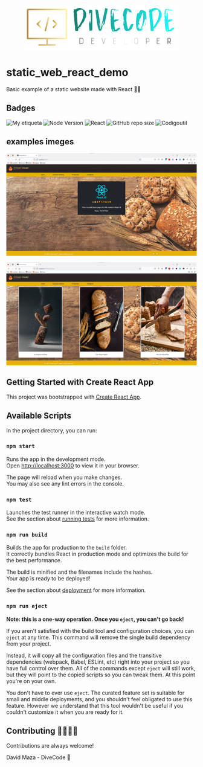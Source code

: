 <p align="center"> <img src= "https://raw.githubusercontent.com/d-maza/static_web_react_demo/main/src/assets/DiveCode-bg.png" /> </p>

# static_web_react_demo

Basic example of a static website made with React 🐱‍💻


## Badges 

![My etiqueta](https://img.shields.io/badge/David%20Maza-DiveCode%F0%9F%90%99-blue)  ![Node Version](https://img.shields.io/badge/Node-v18.12.1-green) 
![React](https://img.shields.io/badge/React-%23323330.svg?=for-the-badge&logo=React&logoColor=blue) ![GitHub repo size](https://img.shields.io/github/repo-size/d-maza/mystrore_back-MEAN)  ![Codigoutil](https://img.shields.io/badge/Co--Founder-CodigoUtil%F0%9F%92%A1-orange) 

## examples imeges

![img](https://raw.githubusercontent.com/d-maza/static_web_react_demo/main/src/assets/Index-Artisant-Beard.png)

![img](https://raw.githubusercontent.com/d-maza/static_web_react_demo/main/src/assets/Products-Artisant-Beard.png)



## Getting Started with Create React App

This project was bootstrapped with [Create React App](https://github.com/facebook/create-react-app).

## Available Scripts

In the project directory, you can run:

### `npm start`

Runs the app in the development mode.\
Open [http://localhost:3000](http://localhost:3000) to view it in your browser.

The page will reload when you make changes.\
You may also see any lint errors in the console.

### `npm test`

Launches the test runner in the interactive watch mode.\
See the section about [running tests](https://facebook.github.io/create-react-app/docs/running-tests) for more information.

### `npm run build`

Builds the app for production to the `build` folder.\
It correctly bundles React in production mode and optimizes the build for the best performance.

The build is minified and the filenames include the hashes.\
Your app is ready to be deployed!

See the section about [deployment](https://facebook.github.io/create-react-app/docs/deployment) for more information.

### `npm run eject`

**Note: this is a one-way operation. Once you `eject`, you can't go back!**

If you aren't satisfied with the build tool and configuration choices, you can `eject` at any time. This command will remove the single build dependency from your project.

Instead, it will copy all the configuration files and the transitive dependencies (webpack, Babel, ESLint, etc) right into your project so you have full control over them. All of the commands except `eject` will still work, but they will point to the copied scripts so you can tweak them. At this point you're on your own.

You don't have to ever use `eject`. The curated feature set is suitable for small and middle deployments, and you shouldn't feel obligated to use this feature. However we understand that this tool wouldn't be useful if you couldn't customize it when you are ready for it.


## Contributing 🤜🏼🤛🏼

Contributions are always welcome!

David Maza - DiveCode 🐙
